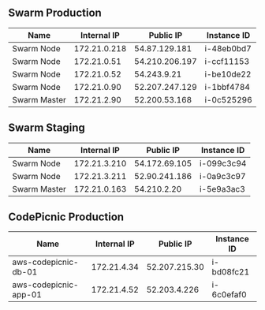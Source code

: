 ## Swarm Production
|  Name | Internal IP  | Public IP  | Instance ID |
|---|---|---|---|
| Swarm Node  | 172.21.0.218  |  54.87.129.181  | i-48eb0bd7
| Swarm Node  | 172.21.0.51  |  54.210.206.197  | i-ccf11153
| Swarm Node  | 172.21.0.52  |  54.243.9.21  | i-be10de22
| Swarm Node  | 172.21.0.90  |  52.207.247.129  | i-1bbf4784
| Swarm Master  | 172.21.2.90  |  52.200.53.168  | i-0c525296
## Swarm Staging
|  Name | Internal IP  | Public IP  | Instance ID |
|---|---|---|---|
| Swarm Node  | 172.21.3.210  |  54.172.69.105  | i-099c3c94
| Swarm Node  | 172.21.3.211  |  52.90.241.186  | i-0a9c3c97
| Swarm Master  | 172.21.0.163  |  54.210.2.20  | i-5e9a3ac3
## CodePicnic Production
|  Name | Internal IP  | Public IP  | Instance ID |
|---|---|---|---|
| aws-codepicnic-db-01  | 172.21.4.34  |  52.207.215.30  | i-bd08fc21
| aws-codepicnic-app-01  | 172.21.4.52  |  52.203.4.226  | i-6c0efaf0
